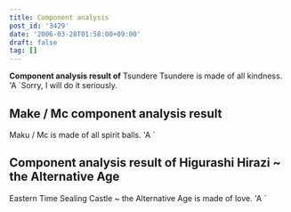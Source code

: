 ```yaml
---
title: Component analysis
post_id: '3429'
date: '2006-03-28T01:58:00+09:00'
draft: false
tag: []
---
```


**Component analysis result of** Tsundere Tsundere is made of all kindness. 'A `Sorry, I will do it seriously.

## Make / Mc component analysis result

Maku / Mc is made of all spirit balls. 'A `

## Component analysis result of Higurashi Hirazi ~ the Alternative Age

Eastern Time Sealing Castle ~ the Alternative Age is made of love. 'A `